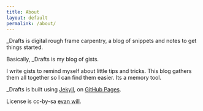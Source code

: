 ```yaml
---
title: About
layout: default
permalink: /about/
---
```


_Drafts is digital rough frame carpentry, a blog of snippets and notes to get things started.

Basically, _Drafts is my blog of gists. 

I write gists to remind myself about little tips and tricks.
This blog gathers them all together so I can find them easier.
Its a memory tool. 

_Drafts is built using [Jekyll](https://jekyllrb.com/), on [GitHub Pages](https://pages.github.com/).

License is cc-by-sa [evan will](https://github.com/evanwill).
